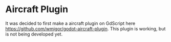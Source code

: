 # Aircraft Plugin
It was decided to first make a aircraft plugin on GdScript here https://github.com/wmigor/godot-aircraft-plugin.
This plugin is working, but is not being developed yet.
